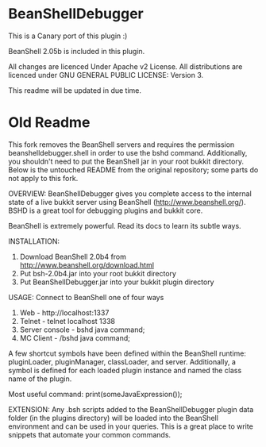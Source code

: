 BeanShellDebugger
==========

This is a Canary port of this plugin :)

BeanShell 2.05b is included in this plugin.

All changes are licenced Under Apache v2 License.
All distributions are licenced under GNU GENERAL PUBLIC LICENSE: Version 3.

This readme will be updated in due time.

Old Readme
==========

This fork removes the BeanShell servers and requires the permission beanshelldebugger.shell in order to use the bshd command.
Additionally, you shouldn't need to put the BeanShell jar in your root bukkit directory.
Below is the untouched README from the original repository; some parts do not apply to this fork.


OVERVIEW:
BeanShellDebugger gives you complete access to the internal state of
a live bukkit server using BeanShell (http://www.beanshell.org/). 
BSHD is a great tool for debugging plugins and bukkit core.

BeanShell is extremely powerful. Read its docs to learn its subtle
ways.

INSTALLATION:
1. Download BeanShell 2.0b4 from http://www.beanshell.org/download.html
2. Put bsh-2.0b4.jar into your root bukkit directory
3. Put BeanShellDebugger.jar into your bukkit plugin directory

USAGE:
Connect to BeanShell one of four ways
1. Web - http://localhost:1337
2. Telnet - telnet localhost 1338
3. Server console - bshd java command;
4. MC Client - /bshd java command;

A few shortcut symbols have been defined within the BeanShell runtime:
pluginLoader, pluginManager, classLoader, and server. Additionally,
a symbol is defined for each loaded plugin instance and named the
class name of the plugin.


Most useful command: print(someJavaExpression());

EXTENSION:
Any .bsh scripts added to the BeanShellDebugger plugin data folder
(in the plugins directory) will be loaded into the BeanShell
environment and can be used in your queries. This is a great place
to write snippets that automate your common commands.